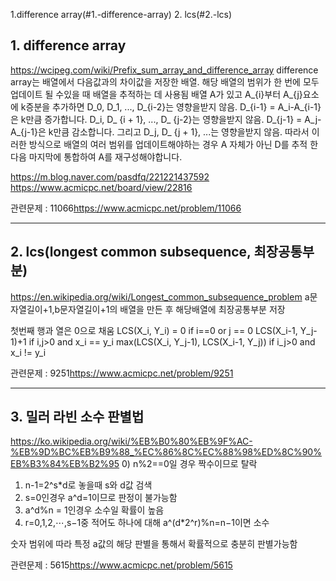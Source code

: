 1.difference array(#1.-difference-array)
2. lcs(#2.-lcs)


## 1. difference array
<https://wcipeg.com/wiki/Prefix_sum_array_and_difference_array>
difference array는 배열에서 다음값과의 차이값을 저장한 배열. 해당 배열의 범위가 한 번에 모두 업데이트 될 수있을 때 배열을 추적하는 데 사용됨
배열 A가 있고 A_{i}부터 A_{j}요소에 k증분을 추가하면 D_0, D_1, ..., D_{i-2}는 영향을받지 않음.
D_{i-1} = A_i-A_{i-1}은 k만큼 증가합니다. D_i, D_ {i + 1}, ..., D_ {j-2}는 영향을받지 않음.
D_{j-1} = A_j-A_{j-1}은 k만큼 감소합니다. 그리고 D_j, D_ {j + 1}, ...는 영향을받지 않음.
따라서 이러한 방식으로 배열의 여러 범위를 업데이트해야하는 경우 A 자체가 아닌 D를 추적 한 다음 마지막에 통합하여 A를 재구성해야합니다.

https://m.blog.naver.com/pasdfq/221221437592<br>
https://www.acmicpc.net/board/view/22816<br>

관련문제 : 11066<https://www.acmicpc.net/problem/11066>

----------------------

## 2. lcs(longest common subsequence, 최장공통부분)
<https://en.wikipedia.org/wiki/Longest_common_subsequence_problem>
a문자열길이+1,b문자열길이+1의 배열을 만든 후 해당배열에 최장공통부분 저장

첫번째 행과 열은 0으로 채움
LCS(X_i, Y_i) = 0 if i==0 or j == 0
                LCS(X_i-1, Y_j-1)+1 if i,j>0 and x_i == y_i
                max(LCS(X_i, Y_j-1), LCS(X_i-1, Y_j)) if i_j>0 and x_i != y_i

관련문제 : 9251<https://www.acmicpc.net/problem/9251>

----------------------

## 3. 밀러 라빈 소수 판별법
<https://ko.wikipedia.org/wiki/%EB%B0%80%EB%9F%AC-%EB%9D%BC%EB%B9%88_%EC%86%8C%EC%88%98%ED%8C%90%EB%B3%84%EB%B2%95>
0) n%2==0일 경우 짝수이므로 탈락
1) n-1=2^s*d로 놓을때 s와 d값 검색
2) s=0인경우 a^d=1이므로 판정이 불가능함
3) a^d%n = 1인경우 소수일 확률이 높음
4) r=0,1,2,⋯,s−1중 적어도 하나에 대해 a^(d*2^r)%n=n−1이면 소수

숫자 범위에 따라 특정 a값의 해당 판별을 통해서 확률적으로 충분히 판별가능함

관련문제 : 5615<https://www.acmicpc.net/problem/5615>
